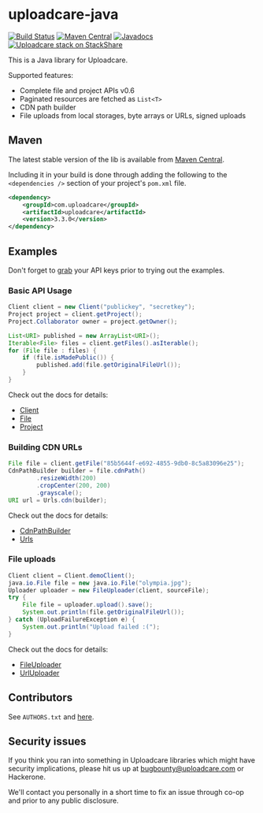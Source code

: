 # uploadcare-java

[![Build Status](https://travis-ci.org/uploadcare/uploadcare-java.svg?branch=master)](https://travis-ci.org/uploadcare/uploadcare-java)
[![Maven Central](https://maven-badges.herokuapp.com/maven-central/com.uploadcare/uploadcare/badge.svg)](https://maven-badges.herokuapp.com/maven-central/com.uploadcare/uploadcare)
[![Javadocs](https://www.javadoc.io/badge/com.uploadcare/uploadcare.svg)](https://www.javadoc.io/doc/com.uploadcare/uploadcare)
[![Uploadcare stack on StackShare][stack-img]][stack]

[stack-img]: http://img.shields.io/badge/tech-stack-0690fa.svg?style=flat
[stack]: https://stackshare.io/uploadcare/stacks/


This is a Java library for Uploadcare.

Supported features:

- Complete file and project APIs v0.6
- Paginated resources are fetched as `List<T>`
- CDN path builder
- File uploads from local storages, byte arrays or URLs, signed uploads

## Maven

The latest stable version of the lib is available from
[Maven Central](https://search.maven.org/#search%7Cga%7C1%7Cuploadcare).

Including it in your build is done through adding the
following to the `<dependencies />` section of your
project's `pom.xml` file.

```xml
<dependency>
    <groupId>com.uploadcare</groupId>
    <artifactId>uploadcare</artifactId>
    <version>3.3.0</version>
</dependency>
```

## Examples

Don't forget to [grab](https://uploadcare.com/documentation/keys/)
your API keys prior to trying out the examples.

### Basic API Usage

```java
Client client = new Client("publickey", "secretkey");
Project project = client.getProject();
Project.Collaborator owner = project.getOwner();

List<URI> published = new ArrayList<URI>();
Iterable<File> files = client.getFiles().asIterable();
for (File file : files) {
    if (file.isMadePublic()) {
        published.add(file.getOriginalFileUrl());
    }
}
```

Check out the docs for details:

* [Client](http://uploadcare.github.io/uploadcare-java/apidocs/com/uploadcare/api/Client.html)
* [File](http://uploadcare.github.io/uploadcare-java/apidocs/com/uploadcare/api/File.html)
* [Project](http://uploadcare.github.io/uploadcare-java/apidocs/com/uploadcare/api/Project.html)

### Building CDN URLs

```java
File file = client.getFile("85b5644f-e692-4855-9db0-8c5a83096e25");
CdnPathBuilder builder = file.cdnPath()
        .resizeWidth(200)
        .cropCenter(200, 200)
        .grayscale();
URI url = Urls.cdn(builder);
```

Check out the docs for details:

* [CdnPathBuilder](http://uploadcare.github.io/uploadcare-java/apidocs/com/uploadcare/urls/CdnPathBuilder.html)
* [Urls](http://uploadcare.github.io/uploadcare-java/apidocs/com/uploadcare/urls/Urls.html)

### File uploads

```java
Client client = Client.demoClient();
java.io.File file = new java.io.File("olympia.jpg");
Uploader uploader = new FileUploader(client, sourceFile);
try {
    File file = uploader.upload().save();
    System.out.println(file.getOriginalFileUrl());
} catch (UploadFailureException e) {
    System.out.println("Upload failed :(");
}
```

Check out the docs for details:

* [FileUploader](http://uploadcare.github.io/uploadcare-java/apidocs/com/uploadcare/upload/FileUploader.html)
* [UrlUploader](http://uploadcare.github.io/uploadcare-java/apidocs/com/uploadcare/upload/UrlUploader.html)

## Contributors

See `AUTHORS.txt` and [here](https://github.com/uploadcare/uploadcare-java/graphs/contributors).

## Security issues

If you think you ran into something in Uploadcare libraries
which might have security implications, please hit us up at
[bugbounty@uploadcare.com](mailto:bugbounty@uploadcare.com)
or Hackerone.

We'll contact you personally in a short time to fix an issue
through co-op and prior to any public disclosure.
